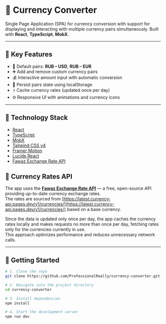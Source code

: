 # 💱 Currency Converter

Single Page Application (SPA) for currency conversion with support for displaying and interacting with multiple currency
pairs simultaneously. Built with **React**, **TypeScript**, **MobX**.

---

## 📌 Key Features

- 🔁 Default pairs: **RUB – USD**, **RUB – EUR**
- ➕ Add and remove custom currency pairs
- 💰 Interactive amount input with automatic conversion
- 🧠 Persist pairs state using localStorage
- ⚡ Cache currency rates (updated once per day)
- 🌐 Responsive UI with animations and currency icons

---

## 🧪 Technology Stack

- [React](https://react.dev/)
- [TypeScript](https://www.typescriptlang.org/)
- [MobX](https://mobx.js.org/README.html)
- [Tailwind CSS v4](https://tailwindcss.com/)
- [Framer Motion](https://www.framer.com/motion/)
- [Lucide React](https://lucide.dev/)
- [Fawaz Exchange Rate API](https://github.com/fawazahmed0/exchange-api)

## 🔗 Currency Rates API

The app uses the **[Fawaz Exchange Rate API](https://github.com/fawazahmed0/exchange-api)** — a free, open-source API
providing up-to-date currency exchange rates.  
The rates are sourced
from [https://latest.currency-api.pages.dev/v1/currencies/](https://latest.currency-api.pages.dev/v1/currencies/) based
on a base currency.

Since the data is updated only once per day, the app caches the currency rates locally and makes requests no more than
once per day, fetching rates only for the currencies currently in use.  
This approach optimizes performance and reduces unnecessary network calls.

---

## 🚀 Getting Started

```bash
# 1. Clone the repo
git clone https://github.com/ProfessionalReally/currency-converter.git

# 2. Navigate into the project directory
cd currency-converter

# 3. Install dependencies
npm install

# 4. Start the development server
npm run dev

